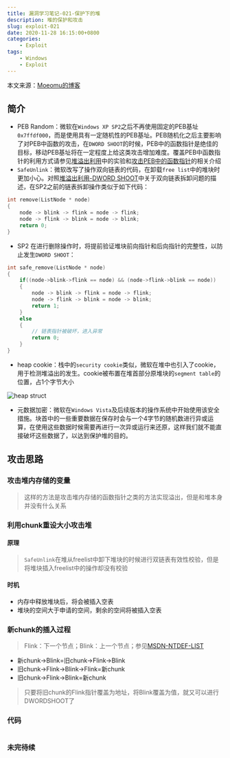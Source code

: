 ```yaml
---
title: 漏洞学习笔记-021-保护下的堆
description: 堆的保护和攻击
slug: exploit-021
date: 2020-11-28 16:15:00+0800
categories:
    - Exploit
tags:
    - Windows
    - Exploit
---
```


本文来源：[Moeomu的博客](/p/exploit-021/)

## 简介

- PEB Random：微软在`Windows XP SP2`之后不再使用固定的PEB基址`0x7ffdf000`，而是使用具有一定随机性的PEB基址。PEB随机化之后主要影响了对PEB中函数的攻击，在`DWORD SHOOT`的时候，PEB中的函数指针是绝佳的目标，移动PEB基址将在一定程度上给这类攻击增加难度。覆盖PEB中函数指针的利用方式请参见[堆溢出利用](https://www.moeomu.com/posts/%E6%BC%8F%E6%B4%9E%E5%AD%A6%E4%B9%A0%E7%AC%94%E8%AE%B0-007-%E5%A0%86%E6%BA%A2%E5%87%BA%E7%9A%84%E5%88%A9%E7%94%A8/)中的实验和[攻击PEB中的函数指针](https://www.moeomu.com/posts/%E6%BC%8F%E6%B4%9E%E5%AD%A6%E4%B9%A0%E7%AC%94%E8%AE%B0-007-%E5%A0%86%E6%BA%A2%E5%87%BA%E7%9A%84%E5%88%A9%E7%94%A8/)的相关介绍
- `SafeUnlink`：微软改写了操作双向链表的代码，在卸载`free list`中的堆块时更加小心。对照[堆溢出利用-DWORD SHOOT](https://www.moeomu.com/posts/%E6%BC%8F%E6%B4%9E%E5%AD%A6%E4%B9%A0%E7%AC%94%E8%AE%B0-007-%E5%A0%86%E6%BA%A2%E5%87%BA%E7%9A%84%E5%88%A9%E7%94%A8/)中关于双向链表拆卸问题的描述，在SP2之前的链表拆卸操作类似于如下代码：

```cpp
int remove(ListNode * node)
{
    node -> blink -> flink = node -> flink;
    node -> flink -> blink = node -> blink;
    return 0;
}
```

- SP2 在进行删除操作时，将提前验证堆块前向指针和后向指针的完整性，以防止发生`DWORD SHOOT`：

```cpp
int safe_remove(ListNode * node)
{
    if((node->blink->flink == node) && (node->flink->blink == node))
    {
        node -> blink -> flink = node -> flink;
        node -> flink -> blink = node -> blink;
        return 1;
    }
    else
    {
        // 链表指针被破坏，进入异常
        return 0;
    }
}
```

- heap cookie：栈中的`security cookie`类似，微软在堆中也引入了cookie，用于检测堆溢出的发生。cookie被布置在堆首部分原堆块的`segment table`的位置，占1个字节大小

![heap struct](https://s3.ax1x.com/2020/11/28/DyrdgS.png)

- 元数据加密：微软在`Windows Vista`及后续版本的操作系统中开始使用该安全措施。块首中的一些重要数据在保存时会与一个4字节的随机数进行异或运算，在使用这些数据时候需要再进行一次异或运行来还原，这样我们就不能直接破坏这些数据了，以达到保护堆的目的。

## 攻击思路

### 攻击堆内存储的变量

> 这样的方法是攻击堆内存储的函数指针之类的方法实现溢出，但是和堆本身并没有什么关系

### 利用chunk重设大小攻击堆

#### 原理

> `SafeUnlink`在堆从freelist中卸下堆块的时候进行双链表有效性校验，但是将堆块插入freelist中的操作却没有校验

#### 时机

- 内存中释放堆块后，将会被插入空表
- 堆块的空间大于申请的空间，剩余的空间将被插入空表

### 新chunk的插入过程

> Flink：下一个节点；Blink：上一个节点；参见[MSDN-NTDEF-LIST](https://docs.microsoft.com/en-us/windows/win32/api/ntdef/ns-ntdef-list_entry)

- 新chunk->Blink=旧chunk->Flink->Blink
- 旧chunk->Flink->Blink->Flink=新chunk
- 旧chunk->Flink->Blink=新chunk

> 只要将旧chunk的Flink指针覆盖为地址，将Blink覆盖为值，就又可以进行DWORDSHOOT了

### 代码

```cpp

```

### 未完待续
